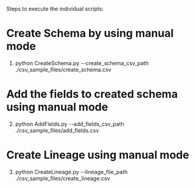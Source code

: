 Steps to execute the individual scripts:

# Create Schema by using manual mode

1) python CreateSchema.py --create_schema_csv_path ./csv_sample_files/create_schema.csv

# Add the fields to created schema using manual mode

2) python AddFields.py --add_fields_csv_path ./csv_sample_files/add_fields.csv

# Create Lineage using manual mode

3) python CreateLineage.py --lineage_file_path ./csv_sample_files/create_lineage.csv
